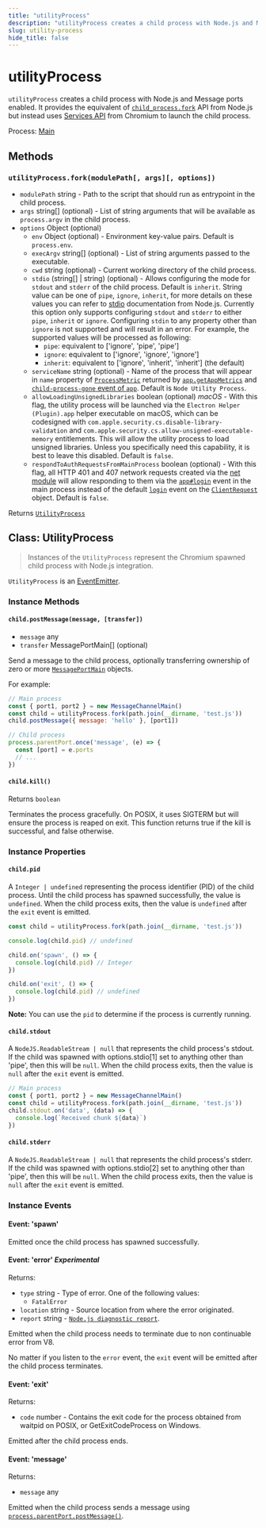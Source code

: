 ```yaml
---
title: "utilityProcess"
description: "utilityProcess creates a child process with Node.js and Message ports enabled. It provides the equivalent of child_process.fork API from Node.js but instead uses Services API from Chromium to launch the child process."
slug: utility-process
hide_title: false
---
```


# utilityProcess

`utilityProcess` creates a child process with
Node.js and Message ports enabled. It provides the equivalent of [`child_process.fork`][] API from Node.js
but instead uses [Services API][] from Chromium to launch the child process.

Process: [Main](../glossary.md#main-process)<br />

## Methods

### `utilityProcess.fork(modulePath[, args][, options])`

* `modulePath` string - Path to the script that should run as entrypoint in the child process.
* `args` string[] (optional) - List of string arguments that will be available as `process.argv`
  in the child process.
* `options` Object (optional)
  * `env` Object (optional) - Environment key-value pairs. Default is `process.env`.
  * `execArgv` string[] (optional) - List of string arguments passed to the executable.
  * `cwd` string (optional) - Current working directory of the child process.
  * `stdio` (string[] | string) (optional) - Allows configuring the mode for `stdout` and `stderr`
    of the child process. Default is `inherit`.
    String value can be one of `pipe`, `ignore`, `inherit`, for more details on these values you can refer to
    [stdio][] documentation from Node.js. Currently this option only supports configuring `stdout` and
    `stderr` to either `pipe`, `inherit` or `ignore`. Configuring `stdin` to any property other than `ignore` is not supported and will result in an error.
    For example, the supported values will be processed as following:
    * `pipe`: equivalent to \['ignore', 'pipe', 'pipe']
    * `ignore`: equivalent to \['ignore', 'ignore', 'ignore']
    * `inherit`: equivalent to \['ignore', 'inherit', 'inherit'] (the default)
  * `serviceName` string (optional) - Name of the process that will appear in `name` property of
    [`ProcessMetric`](structures/process-metric.md) returned by [`app.getAppMetrics`](app.md#appgetappmetrics)
    and [`child-process-gone` event of `app`](app.md#event-child-process-gone).
    Default is `Node Utility Process`.
  * `allowLoadingUnsignedLibraries` boolean (optional) _macOS_ - With this flag, the utility process will be
    launched via the `Electron Helper (Plugin).app` helper executable on macOS, which can be
    codesigned with `com.apple.security.cs.disable-library-validation` and
    `com.apple.security.cs.allow-unsigned-executable-memory` entitlements. This will allow the utility process
    to load unsigned libraries. Unless you specifically need this capability, it is best to leave this disabled.
    Default is `false`.
  * `respondToAuthRequestsFromMainProcess` boolean (optional) - With this flag, all HTTP 401 and 407 network
    requests created via the [net module](net.md) will allow responding to them via the
    [`app#login`](app.md#event-login) event in the main process instead of the default
    [`login`](client-request.md#event-login) event on the [`ClientRequest`](client-request.md) object. Default is
    `false`.

Returns [`UtilityProcess`](utility-process.md#class-utilityprocess)

## Class: UtilityProcess

> Instances of the `UtilityProcess` represent the Chromium spawned child process
> with Node.js integration.

`UtilityProcess` is an [EventEmitter][event-emitter].

### Instance Methods

#### `child.postMessage(message, [transfer])`

* `message` any
* `transfer` MessagePortMain[] (optional)

Send a message to the child process, optionally transferring ownership of
zero or more [`MessagePortMain`][] objects.

For example:

```js
// Main process
const { port1, port2 } = new MessageChannelMain()
const child = utilityProcess.fork(path.join(__dirname, 'test.js'))
child.postMessage({ message: 'hello' }, [port1])

// Child process
process.parentPort.once('message', (e) => {
  const [port] = e.ports
  // ...
})
```

#### `child.kill()`

Returns `boolean`

Terminates the process gracefully. On POSIX, it uses SIGTERM
but will ensure the process is reaped on exit. This function returns
true if the kill is successful, and false otherwise.

### Instance Properties

#### `child.pid`

A `Integer | undefined` representing the process identifier (PID) of the child process.
Until the child process has spawned successfully, the value is `undefined`. When
the child process exits, then the value is `undefined` after the `exit` event is emitted.

```js
const child = utilityProcess.fork(path.join(__dirname, 'test.js'))

console.log(child.pid) // undefined

child.on('spawn', () => {
  console.log(child.pid) // Integer
})

child.on('exit', () => {
  console.log(child.pid) // undefined
})
```

**Note:** You can use the `pid` to determine if the process is currently running.

#### `child.stdout`

A `NodeJS.ReadableStream | null` that represents the child process's stdout.
If the child was spawned with options.stdio\[1] set to anything other than 'pipe', then this will be `null`.
When the child process exits, then the value is `null` after the `exit` event is emitted.

```js
// Main process
const { port1, port2 } = new MessageChannelMain()
const child = utilityProcess.fork(path.join(__dirname, 'test.js'))
child.stdout.on('data', (data) => {
  console.log(`Received chunk ${data}`)
})
```

#### `child.stderr`

A `NodeJS.ReadableStream | null` that represents the child process's stderr.
If the child was spawned with options.stdio\[2] set to anything other than 'pipe', then this will be `null`.
When the child process exits, then the value is `null` after the `exit` event is emitted.

### Instance Events

#### Event: 'spawn'

Emitted once the child process has spawned successfully.

#### Event: 'error' _Experimental_

Returns:

* `type` string - Type of error. One of the following values:
  * `FatalError`
* `location` string - Source location from where the error originated.
* `report` string - [`Node.js diagnostic report`][].

Emitted when the child process needs to terminate due to non continuable error from V8.

No matter if you listen to the `error` event, the `exit` event will be emitted after the
child process terminates.

#### Event: 'exit'

Returns:

* `code` number - Contains the exit code for
the process obtained from waitpid on POSIX, or GetExitCodeProcess on Windows.

Emitted after the child process ends.

#### Event: 'message'

Returns:

* `message` any

Emitted when the child process sends a message using [`process.parentPort.postMessage()`](process.md#processparentport).

[`child_process.fork`]: https://nodejs.org/dist/latest-v16.x/docs/api/child_process.html#child_processforkmodulepath-args-options
[Services API]: https://chromium.googlesource.com/chromium/src/+/main/docs/mojo_and_services.md
[stdio]: https://nodejs.org/dist/latest/docs/api/child_process.html#optionsstdio
[event-emitter]: https://nodejs.org/api/events.html#events_class_eventemitter
[`MessagePortMain`]: message-port-main.md
[`Node.js diagnostic report`]: https://nodejs.org/docs/latest/api/report.html#diagnostic-report
